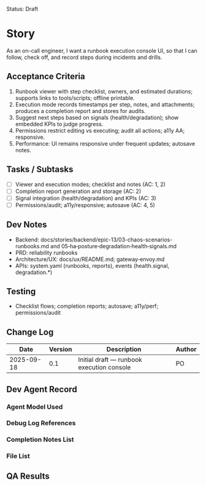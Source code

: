 Status: Draft

# Story
As an on-call engineer,
I want a runbook execution console UI,
so that I can follow, check off, and record steps during incidents and drills.

## Acceptance Criteria
1. Runbook viewer with step checklist, owners, and estimated durations; supports links to tools/scripts; offline printable.
2. Execution mode records timestamps per step, notes, and attachments; produces a completion report and stores for audits.
3. Suggest next steps based on signals (health/degradation); show embedded KPIs to judge progress.
4. Permissions restrict editing vs executing; audit all actions; a11y AA; responsive.
5. Performance: UI remains responsive under frequent updates; autosave notes.

## Tasks / Subtasks
- [ ] Viewer and execution modes; checklist and notes (AC: 1, 2)
- [ ] Completion report generation and storage (AC: 2)
- [ ] Signal integration (health/degradation) and KPIs (AC: 3)
- [ ] Permissions/audit; a11y/responsive; autosave (AC: 4, 5)

## Dev Notes
- Backend: docs/stories/backend/epic-13/03-chaos-scenarios-runbooks.md and 05‑ha‑posture‑degradation‑health‑signals.md
- PRD: reliability runbooks
- Architecture/UX: docs/ux/README.md; gateway‑envoy.md
- APIs: system.yaml (runbooks, reports), events (health.signal, degradation.*)

## Testing
- Checklist flows; completion reports; autosave; a11y/perf; permissions/audit

## Change Log
| Date       | Version | Description                               | Author |
|------------|---------|-------------------------------------------|--------|
| 2025-09-18 | 0.1     | Initial draft — runbook execution console | PO     |

## Dev Agent Record

### Agent Model Used
<record at implementation time>

### Debug Log References
<links at implementation time>

### Completion Notes List
<notes at implementation time>

### File List
<files at implementation time>

## QA Results
<QA to fill>

